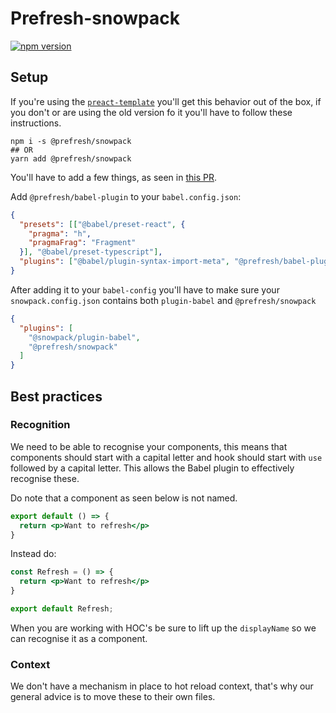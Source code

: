 # Prefresh-snowpack

[![npm version](https://badgen.net/npm/v/@prefresh/snowpack)](https://www.npmjs.com/package/@prefresh/snowpack)

## Setup

If you're using the [`preact-template`](https://github.com/pikapkg/create-snowpack-app/tree/master/packages/app-scripts-preact) you'll get this behavior
out of the box, if you don't or are using the old version fo it you'll have to follow these instructions.

```
npm i -s @prefresh/snowpack
## OR
yarn add @prefresh/snowpack
```

You'll have to add a few things, as seen in [this PR](https://github.com/pikapkg/create-snowpack-app/pull/54/files).

Add `@prefresh/babel-plugin` to your `babel.config.json`:

```json
{
  "presets": [["@babel/preset-react", {
    "pragma": "h",
    "pragmaFrag": "Fragment"
  }], "@babel/preset-typescript"],
  "plugins": ["@babel/plugin-syntax-import-meta", "@prefresh/babel-plugin"]
}
```

After adding it to your `babel-config` you'll have to make sure your `snowpack.config.json` contains both `plugin-babel` and `@prefresh/snowpack`

```json
{
  "plugins": [
    "@snowpack/plugin-babel",
    "@prefresh/snowpack"
  ]
}
```

## Best practices

### Recognition

We need to be able to recognise your components, this means that components should
start with a capital letter and hook should start with `use` followed by a capital letter.
This allows the Babel plugin to effectively recognise these.

Do note that a component as seen below is not named.

```jsx
export default () => {
  return <p>Want to refresh</p>
}
```

Instead do:

```jsx
const Refresh = () => {
  return <p>Want to refresh</p>
}

export default Refresh;
```

When you are working with HOC's be sure to lift up the `displayName` so we can
recognise it as a component.

### Context

We don't have a mechanism in place to hot reload context, that's why our general advice is to move
these to their own files.
